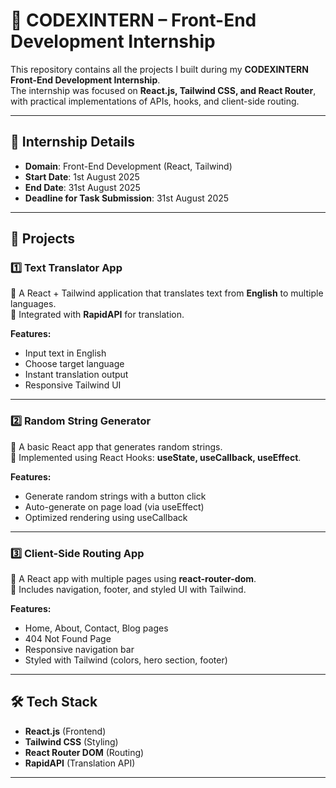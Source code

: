# 📌 CODEXINTERN – Front-End Development Internship 

This repository contains all the projects I built during my **CODEXINTERN Front-End Development Internship**.  
The internship was focused on **React.js, Tailwind CSS, and React Router**, with practical implementations of APIs, hooks, and client-side routing.

---

## 📅 Internship Details

- **Domain**: Front-End Development (React, Tailwind)  
- **Start Date**: 1st August 2025  
- **End Date**: 31st August 2025  
- **Deadline for Task Submission**: 31st August 2025  

---

## 🚀 Projects

### 1️⃣ Text Translator App
🔹 A React + Tailwind application that translates text from **English** to multiple languages.  
🔹 Integrated with **RapidAPI** for translation.  

**Features:**
- Input text in English  
- Choose target language  
- Instant translation output  
- Responsive Tailwind UI  

---

### 2️⃣ Random String Generator
🔹 A basic React app that generates random strings.  
🔹 Implemented using React Hooks: **useState, useCallback, useEffect**.  

**Features:**
- Generate random strings with a button click  
- Auto-generate on page load (via useEffect)  
- Optimized rendering using useCallback  

---

### 3️⃣ Client-Side Routing App
🔹 A React app with multiple pages using **react-router-dom**.  
🔹 Includes navigation, footer, and styled UI with Tailwind.  

**Features:**
- Home, About, Contact, Blog pages  
- 404 Not Found Page  
- Responsive navigation bar  
- Styled with Tailwind (colors, hero section, footer)  

---

## 🛠️ Tech Stack
- **React.js** (Frontend)  
- **Tailwind CSS** (Styling)  
- **React Router DOM** (Routing)  
- **RapidAPI** (Translation API)  

---
